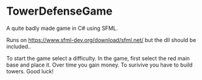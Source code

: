 # TowerDefenseGame
A quite badly made game in C# using SFML.

Runs on https://www.sfml-dev.org/download/sfml.net/ but the dll should be included..

To start the game select a difficulty. In the game, first select the red main base and place it. Over time you gain money. To surivive you have to build towers. Good luck!
